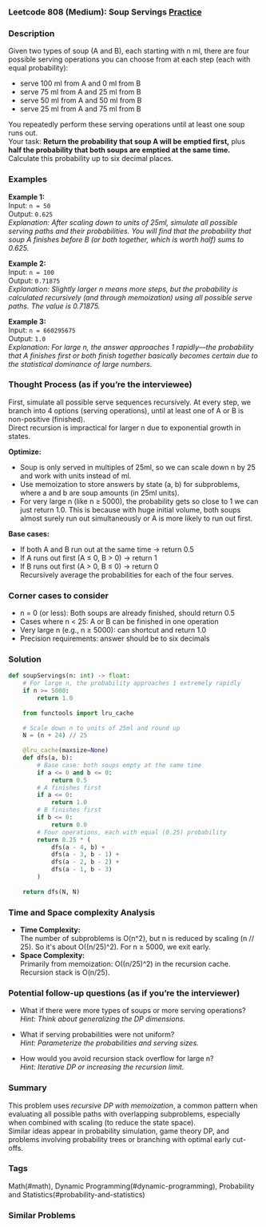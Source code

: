 ### Leetcode 808 (Medium): Soup Servings [Practice](https://leetcode.com/problems/soup-servings)

### Description  
Given two types of soup (A and B), each starting with n ml, there are four possible serving operations you can choose from at each step (each with equal probability):

- serve 100 ml from A and 0 ml from B  
- serve 75 ml from A and 25 ml from B  
- serve 50 ml from A and 50 ml from B  
- serve 25 ml from A and 75 ml from B  

You repeatedly perform these serving operations until at least one soup runs out.  
Your task: **Return the probability that soup A will be emptied first,** plus **half the probability that both soups are emptied at the same time.**  
Calculate this probability up to six decimal places.


### Examples  

**Example 1:**  
Input: `n = 50`  
Output: `0.625`  
*Explanation: After scaling down to units of 25ml, simulate all possible serving paths and their probabilities. You will find that the probability that soup A finishes before B (or both together, which is worth half) sums to 0.625.*

**Example 2:**  
Input: `n = 100`  
Output: `0.71875`  
*Explanation: Slightly larger n means more steps, but the probability is calculated recursively (and through memoization) using all possible serve paths. The value is 0.71875.*

**Example 3:**  
Input: `n = 660295675`  
Output: `1.0`  
*Explanation: For large n, the answer approaches 1 rapidly—the probability that A finishes first or both finish together basically becomes certain due to the statistical dominance of large numbers.*


### Thought Process (as if you’re the interviewee)  

First, simulate all possible serve sequences recursively. At every step, we branch into 4 options (serving operations), until at least one of A or B is non-positive (finished).  
Direct recursion is impractical for larger n due to exponential growth in states.

**Optimize:**  
- Soup is only served in multiples of 25ml, so we can scale down n by 25 and work with units instead of ml.  
- Use memoization to store answers by state (a, b) for subproblems, where a and b are soup amounts (in 25ml units).  
- For very large n (like n ≥ 5000), the probability gets so close to 1 we can just return 1.0. This is because with huge initial volume, both soups almost surely run out simultaneously or A is more likely to run out first.

**Base cases:**  
- If both A and B run out at the same time → return 0.5  
- If A runs out first (A ≤ 0, B > 0) → return 1  
- If B runs out first (A > 0, B ≤ 0) → return 0  
Recursively average the probabilities for each of the four serves.


### Corner cases to consider  
- n = 0 (or less): Both soups are already finished, should return 0.5  
- Cases where n < 25: A or B can be finished in one operation  
- Very large n (e.g., n ≥ 5000): can shortcut and return 1.0  
- Precision requirements: answer should be to six decimals


### Solution

```python
def soupServings(n: int) -> float:
    # For large n, the probability approaches 1 extremely rapidly
    if n >= 5000:
        return 1.0
    
    from functools import lru_cache
    
    # Scale down n to units of 25ml and round up
    N = (n + 24) // 25
    
    @lru_cache(maxsize=None)
    def dfs(a, b):
        # Base case: both soups empty at the same time
        if a <= 0 and b <= 0:
            return 0.5
        # A finishes first
        if a <= 0:
            return 1.0
        # B finishes first
        if b <= 0:
            return 0.0
        # Four operations, each with equal (0.25) probability
        return 0.25 * (
            dfs(a - 4, b) +
            dfs(a - 3, b - 1) +
            dfs(a - 2, b - 2) +
            dfs(a - 1, b - 3)
        )
    
    return dfs(N, N)
```


### Time and Space complexity Analysis  

- **Time Complexity:**  
  The number of subproblems is O(n^2), but n is reduced by scaling (n // 25). So it's about O((n/25)^2). For n ≥ 5000, we exit early.
- **Space Complexity:**  
  Primarily from memoization: O((n/25)^2) in the recursion cache. Recursion stack is O(n/25).


### Potential follow-up questions (as if you’re the interviewer)  

- What if there were more types of soups or more serving operations?  
  *Hint: Think about generalizing the DP dimensions.*

- What if serving probabilities were not uniform?  
  *Hint: Parameterize the probabilities and serving sizes.*

- How would you avoid recursion stack overflow for large n?  
  *Hint: Iterative DP or increasing the recursion limit.*


### Summary

This problem uses *recursive DP with memoization*, a common pattern when evaluating all possible paths with overlapping subproblems, especially when combined with scaling (to reduce the state space).  
Similar ideas appear in probability simulation, game theory DP, and problems involving probability trees or branching with optimal early cut-offs.

### Tags
Math(#math), Dynamic Programming(#dynamic-programming), Probability and Statistics(#probability-and-statistics)

### Similar Problems
